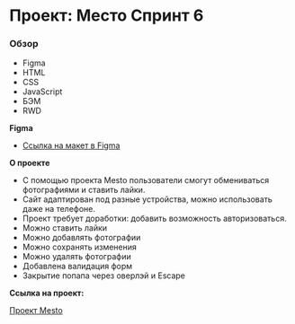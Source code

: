 # Проект: Место Спринт 6

### Обзор

* Figma
* HTML
* CSS 
* JavaScript
* БЭМ
* RWD

**Figma**

* [Ссылка на макет в Figma](https://www.figma.com/file/2cn9N9jSkmxD84oJik7xL7/JavaScript.-Sprint-4?node-id=0%3A1)

**О проекте**

* С помощью проекта Mesto пользователи смогут обмениваться фотографиями и ставить лайки.
* Сайт адаптирован под разные устройства, можно использовать даже на телефоне.
* Проект требует доработки: добавить возможность авторизоваться.
* Можно ставить лайки
* Можно добавлять фотографии
* Можно сохранять изменения
* Можно удалять фотографии
* Добавлена валидация форм
* Закрытие попапа через оверлэй и Escape


**Ссылка на проект:**

[Проект Mesto](https://marinaviriyalova.github.io/mesto/)
